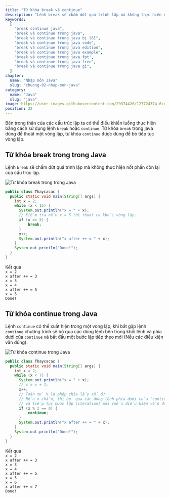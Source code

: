 ```yaml
---
title: "Từ khóa break và continue"
description: "Lệnh break sẽ chấm dứt quá trình lặp mà không thực hiện nốt phân còn lại của cấu trúc lặp, continue sẽ ngưng thực thi phần còn lại của thân vòng lặp và chuyển điều khiển về điểm bắt đầu của vòng lặp"
keywords:
  [
    "break continue java",
    "break và continue trong java",
    "break và continue trong java bị lỗi",
    "break và continue trong java code",
    "break và continue trong java edition",
    "break và continue trong java example",
    "break và continue trong java fpt",
    "break và continue trong java free",
    "break và continue trong java gì",
  ]
chapter:
  name: "Nhập môn Java"
  slug: "chuong-02-nhap-mon-java"
category:
  name: "Java"
  slug: "java"
image: https://user-images.githubusercontent.com/29374426/127724374-6ceef48b-e07a-462b-b9b6-08eb9c293234.png
position: 22
---
```


Bên trong thân của các cấu trúc lặp ta có thể điều khiển luồng thực hiện bằng cách sử dụng lệnh `break` hoặc `continue`. Từ khóa `break` trong java dùng để thoát một vòng lặp, từ khóa `continue` được dùng để bỏ tiếp tục vòng lặp.

## Từ khóa break trong trong Java

Lệnh `break` sẽ chấm dứt quá trình lặp mà không thực hiện nốt phần còn lại của cấu trúc lặp.

![Từ khóa break trong trong Java](https://user-images.githubusercontent.com/29374426/127724374-6ceef48b-e07a-462b-b9b6-08eb9c293234.png)

<content-example />

```java
public class Thaycacac {
  public static void main(String[] args) {
    int x = 2;
    while (x < 15) {
      System.out.println("x = " + x);
      // Kiểm tra nếu x = 5 thì thoát ra khỏi vòng lặp.
      if (x == 5) {
          break;
      }
      x++;
      System.out.println("x after ++ = " + x);
    }
    System.out.println("Done!");
  }
}
```

<div class="window">
  <div class="window-header">
    <div class="action-buttons"></div>
    <span class="title-popup">Kết quả</span>
  </div>
  <div class="window-body">
    <code>x = 2</code><br/>
    <code>x after ++ = 3</code><br/>
    <code>x = 3</code><br/>
    <code>x = 4</code><br/>
    <code>x after ++ = 5</code><br/>
    <code>x = 5</code><br/>
    <code>Done!</code>
  </div>
</div>

## Từ khóa continue trong Java

Lệnh `continue` có thể xuất hiện trong một vòng lặp, khi bắt gặp lệnh `continue` chương trình sẽ bỏ qua các dòng lệnh bên trong khối lệnh và phía dưới của `continue` và bắt đầu một bước lặp tiếp theo mới (Nếu các điều kiện vẫn đúng).

![Từ khóa continue trong Java](https://user-images.githubusercontent.com/29374426/127724876-382a6460-27c3-4bb0-9619-c734a072572e.png)

<content-example />

```java
public class Thaycacac {
  public static void main(String[] args) {
    int x = 2;
    while (x < 7) {
      System.out.println("x = " + x);
      // x = x + 1;
      x++;
      // Toán tử % là phép chia lấy số dư.
      // Nếu x chẵn, thì bỏ qua các dòng lệnh phía dưới của 'continue',
      // và tiếp tục bước lặp (iteration) mới (nếu điều kiện vẫn đúng).
      if (x % 2 == 0) {
          continue;
      }
      System.out.println("x after ++ = " + x);
    }
    System.out.println("Done!");
  }
}
```

<div class="window">
  <div class="window-header">
    <div class="action-buttons"></div>
    <span class="title-popup">Kết quả</span>
  </div>
  <div class="window-body">
    <code>x = 2</code><br/>
    <code>x after ++ = 3</code><br/>
    <code>x = 3</code><br/>
    <code>x = 4</code><br/>
    <code>x after ++ = 5</code><br/>
    <code>x = 5</code><br/>
    <code>x = 6</code><br/>
    <code>x after ++ = 7</code><br/>
    <code>Done!</code>
  </div>
</div>
